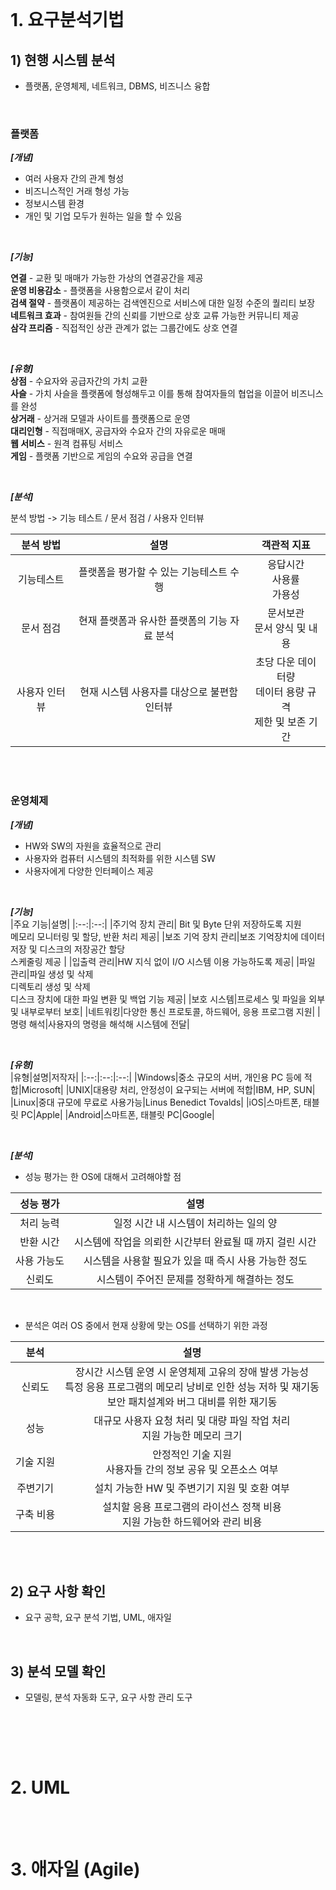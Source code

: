 </br>

# 1. 요구분석기법

## 1) 현행 시스템 분석
- 플랫폼, 운영체제, 네트워크, DBMS, 비즈니스 융합

</br>

### 플랫폼

***[개념]***
- 여러 사용자 간의 관계 형성  
- 비즈니스적인 거래 형성 가능  
- 정보시스템 환경  
- 개인 및 기업 모두가 원하는 일을 할 수 있음  

</br>

***[기능]***  

**연결** - 교환 및 매매가 가능한 가상의 연결공간을 제공  
**운영 비용감소** - 플랫폼을 사용함으로서 같이 처리  
**검색 절약** - 플랫폼이 제공하는 검색엔진으로 서비스에 대한 일정 수준의 퀄리티 보장  
**네트워크 효과** - 참여원들 간의 신뢰를 기반으로 상호 교류 가능한 커뮤니티 제공  
**삼각 프리즘** - 직접적인 상관 관계가 없는 그룹간에도 상호 연결  

</br>

***[유형]***    
**상점** - 수요자와 공급자간의 가치 교환  
**사슬** - 가치 사슬을 플랫폼에 형성해두고 이를 통해 참여자들의 협업을 이끌어 비즈니스를 완성  
**상거래** - 상거래 모델과 사이트를 플랫폼으로 운영  
**대리인형** - 직접매매X, 공급자와 수요자 간의 자유로운 매매    
**웹 서비스** - 원격 컴퓨팅 서비스  
**게임** - 플랫폼 기반으로 게임의 수요와 공급을 연결  

</br>

***[분석]***  

분석 방법 -> 기능 테스트 / 문서 점검 / 사용자 인터뷰  

|분석 방법|설명|객관적 지표|
|:--:|:--:|:--:|
|기능테스트|플랫폼을 평가할 수 있는 기능테스트 수행 |응답시간 </br> 사용률 </br> 가용성|
|문서 점검|현재 플랫폼과 유사한 플랫폼의 기능 자료 분석| 문서보관 </br> 문서 양식 및 내용 |
|사용자 인터뷰|현재 시스템 사용자를 대상으로 불편함 인터뷰| 초당 다운 데이터량 </br> 데이터 용량 규격 </br> 제한 및 보존 기간 |

</br></br>

### 운영체제

***[개념]***  
- HW와 SW의 자원을 효율적으로 관리  
- 사용자와 컴퓨터 시스템의 최적화를 위한 시스템 SW  
- 사용자에게 다양한 인터페이스 제공  

</br> 

***[기능]***  
|주요 기능|설명|
|:--:|:--:|
|주기억 장치 관리| Bit 및 Byte 단위 저장하도록 지원 </br> 메모리 모니터링 및 할당, 반환 처리 제공|
|보조 기억 장치 관리|보조 기억장치에 데이터 저장 및 디스크의 저장공간 할당 </br> 스케줄링 제공 |
|입출력 관리|HW 지식 없이 I/O 시스템 이용 가능하도록 제공|
|파일 관리|파일 생성 및 삭제 </br> 디렉토리 생성 및 삭제 </br> 디스크 장치에 대한 파일 변환 및 백업 기능 제공|
|보호 시스템|프로세스 및 파일을 외부 및 내부로부터 보호|
|네트워킹|다양한 통신 프로토콜, 하드웨어, 응용 프로그램 지원|
|명령 해석|사용자의 명령을 해석해 시스템에 전달|

</br> 

***[유형]***   
|유형|설명|저작자|
|:--:|:--:|:--:|
|Windows|중소 규모의 서버, 개인용 PC 등에 적합|Microsoft|
|UNIX|대용량 처리, 안정성이 요구되는 서버에 적합|IBM, HP, SUN|
|Linux|중대 규모에 무료로 사용가능|Linus Benedict Tovalds|
|iOS|스마트폰, 태블릿 PC|Apple|
|Android|스마트폰, 태블릿 PC|Google|

</br> 


***[분석]***  

- 성능 평가는 한 OS에 대해서 고려해야할 점  

|성능 평가|설명|
|:--:|:--:|
|처리 능력|일정 시간 내 시스템이 처리하는 일의 양|
|반환 시간|시스템에 작업을 의뢰한 시간부터 완료될 때 까지 걸린 시간|
|사용 가능도|시스템을 사용할 필요가 있을 때 즉시 사용 가능한 정도|
|신뢰도|시스템이 주어진 문제를 정확하게 해결하는 정도|

</br>

- 분석은 여러 OS 중에서 현재 상황에 맞는 OS를 선택하기 위한 과정

|분석|설명|
|:--:|:--:|
|신뢰도|장시간 시스템 운영 시 운영체제 고유의 장애 발생 가능성 </br> 특정 응용 프로그램의 메모리 낭비로 인한 성능 저하 및 재기동 </br> 보안 패치설계와 버그 대비를 위한 재기동|
|성능|대규모 사용자 요청 처리 및 대량 파일 작업 처리 </br> 지원 가능한 메모리 크기|
|기술 지원|안정적인 기술 지원 </br> 사용자들 간의 정보 공유 및 오픈소스 여부|
|주변기기|설치 가능한 HW 및 주변기기 지원 및 호환 여부|
|구축 비용|설치할 응용 프로그램의 라이선스 정책 비용 </br> 지원 가능한 하드웨어와 관리 비용|


</br></br>

## 2) 요구 사항 확인
- 요구 공학, 요구 분석 기법, UML, 애자일



</br>

## 3) 분석 모델 확인
- 모델링, 분석 자동화 도구, 요구 사항 관리 도구



</br>


</br></br>

# 2. UML

</br></br>

# 3. 애자일 (Agile)

</br></br>
